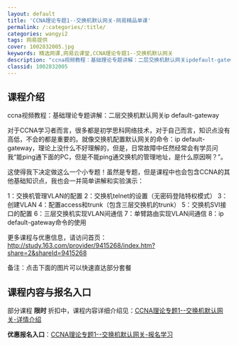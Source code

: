 ```yaml
---
layout: default
title: 'CCNA理论专题1--交换机默认网关-网易精品单课'
permalink: /:categories/:title/
categories: wangyi2
tags: 网易提供
cover: 1002832005.jpg
keywords: 精选网课,网易云课堂,CCNA理论专题1--交换机默认网关
description: "ccna视频教程：基础理论专题讲解：二层交换机默认网关ipdefault-gateway对于CCNA学习者而言，很多都是初学思科网络技术，对于自己而言，知识点没有高低，不会的都是重要的。就像"
classid: 1002832005
---
```


## 课程介绍

ccna视频教程：基础理论专题讲解：二层交换机默认网关ip default-gateway

对于CCNA学习者而言，很多都是初学思科网络技术，对于自己而言，知识点没有高低，不会的都是重要的。就像交换机配置默认网关的命令：ip default-gateway，理论上没什么不好理解的，但是，日常故障中任然经常会有学员问我“能ping通下面的PC，但是不能ping通交换机的管理地址，是什么原因啊？”。

这使得我下决定做这么一个小专题！虽然是专题，但是课程中也会包含CCNA的其他基础知识点，我也会一并简单讲解和实验演示：

1：交换机管理VLAN的配置
2：交换机telnet的设置（无密码登陆特权模式）
3：创建VLAN
4：配置access和trunk（包含三层交换机的trunk）
5：交换机SVI接口的配置
6：三层交换机实现VLAN间通信
7：单臂路由实现VLAN间通信
8：ip default-gateway命令的使用

更多课程与优惠信息，请访问首页：
http://study.163.com/provider/9415268/index.htm?share=2&shareId=9415268

备注：点击下面的图片可以快速直达部分套餐

## 课程内容与报名入口

部分课程 **限时** 折扣中，课程内容详细介绍见：[CCNA理论专题1--交换机默认网关-详情介绍](https://study.163.com/course/introduction/1002832005.htm?share=1&shareId=1025206652&utm_campaign=share&utm_medium=iphoneShare&utm_source=&utm_u=1025206652)

**优惠报名入口**：[CCNA理论专题1--交换机默认网关-报名学习](https://study.163.com/course/introduction/1002832005.htm?share=1&shareId=1025206652&utm_campaign=share&utm_medium=iphoneShare&utm_source=&utm_u=1025206652)

